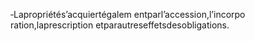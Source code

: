 ‐Lapropriétés’acquiertégalem entparl’accession,l’incorpo ration,laprescription etparautreseffetsdesobligations.